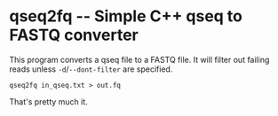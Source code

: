 # qseq2fq -- Simple C++ qseq to FASTQ converter

This program converts a qseq file to a FASTQ file. It will filter out
failing reads unless `-d`/`--dont-filter` are specified.

    qseq2fq in_qseq.txt > out.fq

That's pretty much it.

